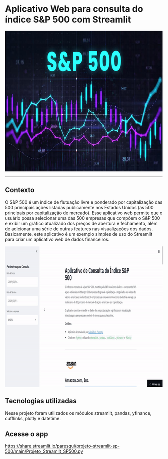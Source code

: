 # Aplicativo Web para consulta do índice S&P 500 com Streamlit

<p align="center"><img src="./SP500.jpg" width="800" height="450"></p>

 ---
## Contexto

 O S&P 500 é um índice de flutuação livre e ponderado por capitalização das 500 principais ações listadas publicamente nos Estados Unidos (as 500 principais por capitalização de mercado). Esse aplicativo web permite que o usuário possa selecionar uma das 500 empresas que compõem o S&P 500 e exibir um gráfico atualizado dos preços de abertura e fechamento,  além de adicionar uma série de outras features nas visualizações dos dados.  Basicamente, este aplicativo é um exemplo simples de uso do Streamlit para criar um aplicativo web de dados financeiros. 
 
<p align="center"><img src="./app_gif.gif" width="800" height="450"></p>


## Tecnologias utilizadas

Nesse projeto foram utilizados  os módulos streamlit, pandas, yfinance, cufflinks, plotly e datetime. 


## Acesse o app
https://share.streamlit.io/paresqui/projeto-streamlit-sp-500/main/Projeto_Streamlit_SP500.py
 
  

